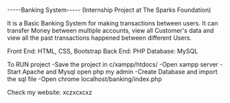 -----Banking System-----
(Internship Project at The Sparks Foundation)

It is a Basic Banking System for making transactions between users. It can transfer Money between multiple accounts, view all Customer's data and view all the past transactions happened between different Users.

Front End: HTML, CSS, Bootstrap
Back End: PHP
Database: MySQL


To RUN project
-Save the project in c/xampp/htdocs/ 
-Open xampp server
-Start Apache and Mysql open php my admin
-Create Database and import the sql file
-Open chrome localhost/banking/index.php

Check my website:
xczxcxcxz
